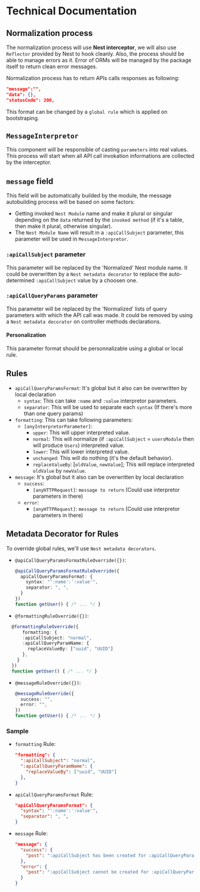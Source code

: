 # Technical Documentation

## Normalization process

The normalization process will use **Nest interceptor**, we will also use `Reflector` provided by Nest to hook cleanly.
Also, the process should be able to manage errors as it. Error of ORMs will be managed by the package itself to return clean error messages.

Normalization process has to return APIs calls responses as following:

```json
"message":"",
"data": {},
"statusCode": 200,
```

This format can be changed by a `global rule` which is applied on bootstraping.

## `MessageInterpretor`

This component will be responsible of casting `parameters` into real values.
This process will start when all API call invokation informations are collected by the interceptor.

## `message` field

This field will be automatically builded by the module, the message autobuilding process will be based on some factors:
  - Getting invoked `Nest Module` name and make it plural or singular depending on the `data` returned by the `invoked method` (if it's a table, then make it plural, otherwise singular).
  - The `Nest Module Name` will result in a `:apiCallSubject` parameter, this parameter will be used in `MessageInterpretor`.

### `:apiCallSubject` parameter

This parameter will be replaced by the 'Normalized' Nest module name.
It could be overwritten by a `Nest metadata decorator` to replace the auto-determined `:apiCallSubject` value by a choosen one.

### `:apiCallQueryParams` parameter

This parameter will be replaced by the 'Normalized' lists of query parameters with which the API call was made.
It could be removed by using a `Nest metadata decorator` on controller methods declarations.

#### Personalization

This parameter format should be personnalizable using a global or local rule.

## Rules

- `apiCallQueryParamsFormat`: It's global but it also can be overwritten by local declaration
  - `syntax`: This can take `:name` and `:value` interpretor parameters.
  - `separator`: This will be used to separate each `syntax` (If there's more than one query params)
- `formatting`: This can take following parameters:
  - `[anyInterpretorParameter]`: 
    - `upper`: This will upper interpreted value.
    - `normal`: This will normalize (if `:apiCallSubject` = `usersModule` then will produce `Users`) interpreted value.
    - `lower`: This will lower interpreted value.
    - `unchanged`: This will do nothing (it's the default behavior).
    - `replaceValueBy`: [`oldValue`, `newValue`]; This will replace interpreted `oldValue` by `newValue`.
- `message`: It's global but it also can be overwritten by local declaration
  - `success`:
    - `[anyHTTPRequest]`: `message to return` (Could use interpretor parameters in there)
  - `error`:
    - `[anyHTTPRequest]`: `message to return` (Could use interpretor parameters in there)

## Metadata Decorator for Rules

To override global rules, we'll use `Nest metadata decorators`.

- `@apiCallQueryParamsFormatRuleOverride({})`:

  ```ts
  @apiCallQueryParamsFormatRuleOverride({
    apiCallQueryParamsFormat: {
      syntax: "':name':':value'",
      separator: ", ",
    }
  })
  function getUser() { /* ... */ }
  ```

- `@formattingRuleOverride({})`:

```ts
  @formattingRuleOverride({
      formatting: {
      :apiCallSubject: "normal",
      :apiCallQueryParamName: {
        replaceValueBy: ["uuid", "UUID"]
      },
    }
  })
  function getUser() { /* ... */ }
  ```

- `@messageRuleOverride({})`:

  ```ts
  @messageRuleOverride({
    success: "",
    error: "",
  })
  function getUser() { /* ... */ }
  ```

### Sample

- `formatting` Rule:

  ```json
  "formatting": {
    ":apiCallSubject": "normal",
    ":apiCallQueryParamName": {
      "replaceValueBy": ["uuid", "UUID"]
    },
  }
  ```

- `apiCallQueryParamsFormat` Rule:

  ```json
  "apiCallQueryParamsFormat": {
    "syntax": "':name':':value'",
    "separator": ", ",
  }
  ```

- `message` Rule:

  ```json
  "message": {
    "success": {
      "post": ":apiCallSubject has been created for :apiCallQueryParams"
    },
    "error": {
      "post": ":apiCallSubject cannot be created for :apiCallQueryParams"
    }
  }
  ```